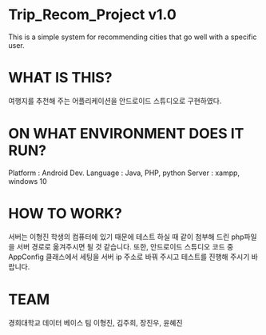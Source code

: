 # Trip_Recom_Project v1.0
This is a simple system for recommending cities that go well with a specific user.

# WHAT IS THIS?
  여행지를 추천해 주는 어플리케이션을 안드로이드 스튜디오로 구현하였다.
 
# ON WHAT ENVIRONMENT DOES IT RUN?
  Platform : Android
  Dev. Language : Java, PHP, python
  Server : xampp, windows 10
  
# HOW TO WORK?
  서버는 이형진 학생의 컴퓨터에 있기 때문에 테스트 하실 때
  같이 첨부해 드린 php파일을 서버 경로로 옮겨주시면 될 것 같습니다.
  또한, 안드로이드 스튜디오 코드 중 AppConfig 클래스에서 세팅을 
  서버 ip 주소로 바꿔 주시고 테스트를 진행해 주시기 바랍니다.  
  
# TEAM
  경희대학교 데이터 베이스 팀 이형진, 김주희, 장진우, 윤혜진
  
